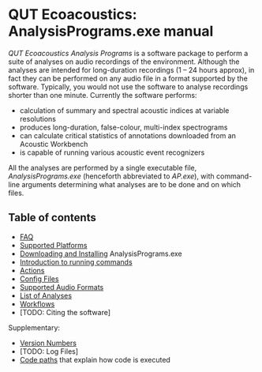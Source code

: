 # QUT Ecoacoustics: AnalysisPrograms.exe manual


*QUT Ecoacoustics Analysis Programs* is a software package to perform a suite of analyses on audio recordings of the environment. Although the analyses are intended for long-duration recordings (1 – 24 hours approx), in fact they can be performed on any audio file in a format supported by the software. Typically, you would not use the software to analyse recordings shorter than one minute. Currently the software performs:

- calculation of summary and spectral acoustic indices at variable resolutions
- produces long-duration, false-colour, multi-index spectrograms
- can calculate critical statistics of annotations downloaded from an Acoustic Workbench
- is capable of running various acoustic event recognizers

All the analyses are performed by a single executable file, _AnalysisPrograms.exe_ (henceforth abbreviated to _AP.exe_), with command-line arguments determining what analyses are to be done and on which files.

## Table of contents

- [FAQ](./faq.md)
- [Supported Platforms](./supported_platforms.md)
- [Downloading and Installing](./installing.md) AnalysisPrograms.exe
- [Introduction to running commands](./cli.md)
- [Actions](./actions.md)
- [Config Files](./config_files.md)
- [Supported Audio Formats](./formats.md)
- [List of Analyses](./analyses/)
- [Workflows](./workflows.md)
- [TODO: Citing the software]

Supplementary:

- [Version Numbers](./versioning.md)
- [TODO: Log Files]
- [Code paths](./code_paths.md) that explain how code is executed

